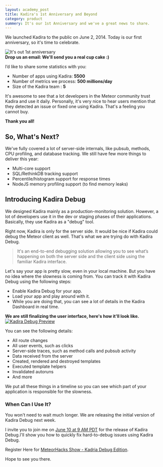 ```yaml
---
layout: academy_post
title: Kadira's 1st Anniversary and Beyond
category: product
summery: It's our 1st Anniversary and we've a great news to share.
---
```


We launched Kadira to the public on June 2, 2014. Today is our first anniversary, so it's time to celebrate.

![It's out 1st anniversary](https://cldup.com/-FV6bV4MUh.jpg) <br>
**Drop us an email: We'll send you a real cup cake :)**

I’d like to share some statistics with you:

* Number of apps using Kadira: **5500**
* Number of metrics we process: **500 millions/day**
* Size of the Kadira team : **5**

It's awesome to see that a lot developers in the Meteor community trust Kadira and use it  daily. Personally, it's very nice to hear users mention that they detected an issue or fixed one using Kadira. That's a feeling you cannot buy.

**Thank you all!**

## So, What's Next?

We've fully covered a lot of server-side internals, like pubsub, methods, CPU profiling, and database tracking. We still have few more things to deliver this year:

* Multi-core support
* SQL/RethinkDB tracking support
* Percentile/histogram support for response times
* NodeJS memory profiling support (to find memory leaks)

## Introducing Kadira Debug

We designed Kadira mainly as a production-monitoring solution. However, a lot of developers use it in the dev or staging phases of their applications. Basically, they use Kadira as a "debug" tool.

Right now, Kadira is only for the server side. It would be nice if Kadira could debug the Meteor client as well. That's what we are trying do with Kadira Debug.

> It's an end-to-end debugging solution allowing you to see what’s happening on both the server side and the client side using the familiar Kadira interface. 

Let's say your app is pretty slow, even in your local machine. But you have  no idea where the slowness is coming from. You can track it with Kadira Debug using the following steps:

* Enable Kadira Debug for your app.
* Load your app and play around with it.
* While you are doing that, you can  see a lot of details in the Kadira Dashboard in real time.

**We are still finalizing the user interface, here's how it'll look like.**
[![Kadira Debug Preview](https://cldup.com/2-_oghCp6V.png)](https://cldup.com/2-_oghCp6V.png)

You can see the following details:

* All route changes
* All user events, such as clicks
* Server-side traces, such as method calls and pubsub activity
* Data received from the server
* Created, rendered and destroyed templates 
* Executed template helpers 
* Invalidated autoruns 
* And more 

We put all these things in a timeline so you can see which part of your application is responsible for the slowness.

### When Can I Use It?

You won't need to wait much longer. We are releasing the initial version of Kadira Debug next week. 

I invite you to join me on [June 10 at 9 AM PDT](http://ccst.io/e/kadira-debug) for the release of Kadira Debug.I'll show you how to quickly fix hard-to-debug issues using Kadira Debug.

Register Here for [MeteorHacks Show - Kadria Debug Edition](http://ccst.io/e/kadira-debug).

Hope to see you there.

